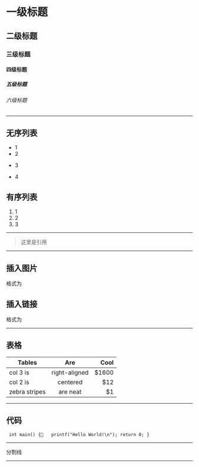 # 一级标题## 二级标题### 三级标题#### 四级标题##### 五级标题###### 六级标题***## 无序列表* 1* 2- 3+ 4## 有序列表1. 12. 23. 3***> 这里是引用***## 插入图片格式为 ![]()## 插入链接格式为 []()***## 表格| Tables        | Are           | Cool  || ------------- |:-------------:| -----:|| col 3 is      | right-aligned | $1600 || col 2 is      | centered      |   $12 || zebra stripes | are neat      |    $1 |***## 代码 ` int main() {	printf("Hello World!\n");	return 0;}` ***分割线***